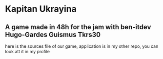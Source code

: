 # Kapitan Ukrayina
## A game made in 48h for the jam with ben-itdev Hugo-Gardes Guismus Tkrs30
here is the sources file of our game, application is in my other repo, you can look att it in my profile
